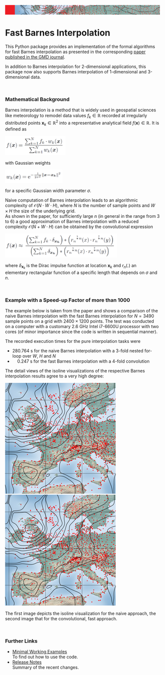 <img src="https://github.com/MeteoSwiss/fast-barnes-py/blob/main/doc/images/InterpolationStrip.png?raw=true"/>

# Fast Barnes Interpolation

This Python package provides an implementation of the formal algorithms for fast Barnes interpolation as presented in the corresponding [paper published in the GMD journal](https://gmd.copernicus.org/articles/16/1697/2023/gmd-16-1697-2023.pdf).

In addition to Barnes interpolation for 2-dimensional applications, this package now also supports Barnes interpolation of 1-dimensional and 3-dimensional data.

&nbsp;

### Mathematical Background

Barnes interpolation is a method that is widely used in geospatial sciences like meteorology to remodel data values $f_k \in \mathbb{R}$ recorded at irregularly distributed points $\mathbf{x}_k \in \mathbb{R}^2$ into a representative analytical field $f(\mathbf{x}) \in \mathbb{R}$.
It is defined as

<img src="https://github.com/MeteoSwiss/fast-barnes-py/blob/main/doc/images/BarnesInterpolDef.png?raw=true" width="196"/>

with Gaussian weights

<img src="https://github.com/MeteoSwiss/fast-barnes-py/blob/main/doc/images/GaussianWeights.png?raw=true" width="186"/>

for a specific Gaussian width parameter $\sigma$.

Naive computation of Barnes interpolation leads to an algorithmic complexity of $\mathcal{O}(N \cdot W \cdot H)$, where $N$ is the number of sample points and $W \times H$ the size of the underlying grid.  
As shown in the paper, for sufficiently large $n$ (in general in the range from 3 to 6) a good approximation of Barnes interpolation with a reduced complexity $\mathcal{O}(N + W \cdot H)$ can be obtained by the convolutional expression

<img src="https://github.com/MeteoSwiss/fast-barnes-py/blob/main/doc/images/BarnesInterpolConvolExpr.png?raw=true" width="364"/>

where $\delta_{\mathbf{x}_k}$ is the Dirac impulse function at location $\mathbf{x}_k$ and $r_n(.)$ an elementary rectangular function of a specific length that depends on $\sigma$ and $n$.

&nbsp;

### Example with a Speed-up Factor of more than 1000

The example below is taken from the paper and shows a comparison of the naive Barnes interpolation with the fast Barnes interpolation for $N = 3490$ sample points on a grid with $2400 \times 1200$ points.
The test was conducted on a computer with a customary 2.6 GHz Intel i7-6600U processor with two cores (of minor importance since the code is written in sequential manner).

The recorded execution times for the pure interpolation tasks were
- 280.764 s for the naive Barnes interpolation with a 3-fold nested for-loop over $W$, $H$ and $N$
- &nbsp; &nbsp; 0.247 s for the fast Barnes interpolation with a 4-fold convolution 

The detail views of the isoline visualizations of the respective Barnes interpolation results agree to a very high degree:

<img src="https://github.com/MeteoSwiss/fast-barnes-py/blob/main/doc/images/NaiveBarnesDetail.png?raw=true"> &nbsp; &nbsp; <img src="https://github.com/MeteoSwiss/fast-barnes-py/blob/main/doc/images/ConvBarnesDetail.png?raw=true">

The first image depicts the isoline visualization for the naive approach, the second image that for the convolutional, fast approach.

&nbsp;

### Further Links

- [Minimal Working Examples](https://github.com/MeteoSwiss/fast-barnes-py/blob/main/doc/MinimalWorkingExamples_Doc.md)  
To find out how to use the code.
- [Release Notes](https://github.com/MeteoSwiss/fast-barnes-py/blob/main/RELEASE-NOTES.md)  
Summary of the recent changes.
